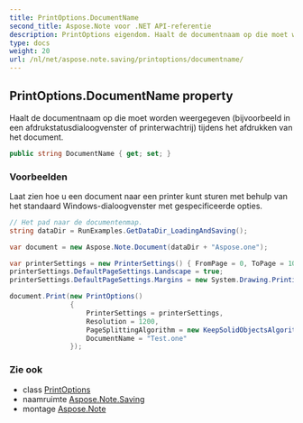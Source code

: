 ```yaml
---
title: PrintOptions.DocumentName
second_title: Aspose.Note voor .NET API-referentie
description: PrintOptions eigendom. Haalt de documentnaam op die moet worden weergegeven bijvoorbeeld in een afdrukstatusdialoogvenster of printerwachtrij tijdens het afdrukken van het document.
type: docs
weight: 20
url: /nl/net/aspose.note.saving/printoptions/documentname/
---
```

## PrintOptions.DocumentName property

Haalt de documentnaam op die moet worden weergegeven (bijvoorbeeld in een afdrukstatusdialoogvenster of printerwachtrij) tijdens het afdrukken van het document.

```csharp
public string DocumentName { get; set; }
```

### Voorbeelden

Laat zien hoe u een document naar een printer kunt sturen met behulp van het standaard Windows-dialoogvenster met gespecificeerde opties.

```csharp
// Het pad naar de documentenmap.
string dataDir = RunExamples.GetDataDir_LoadingAndSaving();

var document = new Aspose.Note.Document(dataDir + "Aspose.one");

var printerSettings = new PrinterSettings() { FromPage = 0, ToPage = 10 };
printerSettings.DefaultPageSettings.Landscape = true;
printerSettings.DefaultPageSettings.Margins = new System.Drawing.Printing.Margins(50, 50, 150, 50);

document.Print(new PrintOptions()
               {
                   PrinterSettings = printerSettings,
                   Resolution = 1200,
                   PageSplittingAlgorithm = new KeepSolidObjectsAlgorithm(),
                   DocumentName = "Test.one"
               });
```

### Zie ook

* class [PrintOptions](../)
* naamruimte [Aspose.Note.Saving](../../printoptions/)
* montage [Aspose.Note](../../../)


